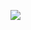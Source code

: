 ![](https://www.nta.go.jp/tmp/b177204e-8de3-483b-a7fb-37803f4f9bd6/images/993759cb2978ead699b22604e0983748a73cedb64747ef1e50be0816927e62db.jpg)